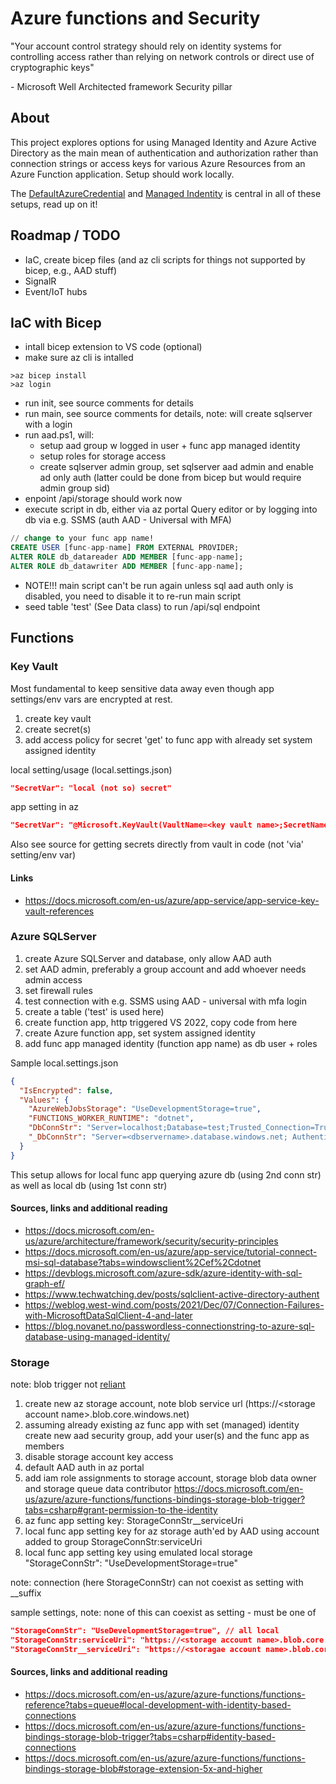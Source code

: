 # Azure functions and Security
"Your account control strategy should rely on identity systems for controlling access rather than relying on network controls or direct use of cryptographic keys" 

\- Microsoft Well Architected framework Security pillar 

## About
This project explores options for using Managed Identity and Azure Active Directory as the main mean of authentication and authorization rather than connection strings or access keys for various Azure Resources from an Azure Function application. Setup should work locally. 

The [DefaultAzureCredential](https://docs.microsoft.com/en-us/dotnet/api/overview/azure/identity-readme#defaultazurecredential) and [Managed Indentity](https://docs.microsoft.com/en-us/azure/app-service/overview-managed-identity) is central in all of these setups, read up on it!

## Roadmap / TODO
- IaC, create bicep files (and az cli scripts for things not supported by bicep, e.g., AAD stuff)
- SignalR
- Event/IoT hubs

## IaC with Bicep
* intall bicep extension to VS code (optional)
* make sure az cli is intalled
```
>az bicep install
>az login 
```
* run init, see source comments for details
* run main, see source comments for details, note: will create sqlserver with a login
* run aad.ps1, will: 
  * setup aad group w logged in user + func app managed identity
  * setup roles for storage access 
  * create sqlserver admin group, set sqlserver aad admin and enable ad only auth (latter could be done from bicep but would require admin group sid)
* enpoint /api/storage should work now
* execute script in db, either via az portal Query editor or by logging into db via e.g. SSMS (auth AAD - Universal with MFA)
```sql
// change to your func app name!
CREATE USER [func-app-name] FROM EXTERNAL PROVIDER;
ALTER ROLE db_datareader ADD MEMBER [func-app-name];
ALTER ROLE db_datawriter ADD MEMBER [func-app-name];
```
* NOTE!!! main script can't be run again unless sql aad auth only is disabled, you need to disable it to re-run main script
* seed table 'test' (See Data class) to run /api/sql endpoint


## Functions

### Key Vault
Most fundamental to keep sensitive data away even though app settings/env vars are encrypted at rest.

1. create key vault 
2. create secret(s)
3. add access policy for secret 'get' to func app with already set system assigned identity

local setting/usage (local.settings.json)
```json
"SecretVar": "local (not so) secret"
```
app setting in az
```json
"SecretVar": "@Microsoft.KeyVault(VaultName=<key vault name>;SecretName=<secret name>)" 
```
Also see source for getting secrets directly from vault in code (not 'via' setting/env var)

#### Links
- https://docs.microsoft.com/en-us/azure/app-service/app-service-key-vault-references

### Azure SQLServer
1. create Azure SQLServer and database, only allow AAD auth
2. set AAD admin, preferably a group account and add whoever needs admin access
3. set firewall rules
4. test connection with e.g. SSMS using AAD - universal with mfa login
5. create a table ('test' is used here)
6. create function app, http triggered VS 2022, copy code from here
7. create Azure function app, set system assigned identity
8. add func app managed identity (function app name) as db user + roles

Sample local.settings.json
```json
{
  "IsEncrypted": false,
  "Values": {
    "AzureWebJobsStorage": "UseDevelopmentStorage=true",
    "FUNCTIONS_WORKER_RUNTIME": "dotnet",
    "DbConnStr": "Server=localhost;Database=test;Trusted_Connection=True;TrustServerCertificate=true;", // as of v4 of ms.data.sqlclient all conns are encrypted
    "_DbConnStr": "Server=<dbservername>.database.windows.net; Authentication=Active Directory Default; Database=test;"
  }
}
```

This setup allows for local func app querying azure db (using 2nd conn str) as well as local db (using 1st conn str)
#### Sources, links and additional reading
- https://docs.microsoft.com/en-us/azure/architecture/framework/security/security-principles
- https://docs.microsoft.com/en-us/azure/app-service/tutorial-connect-msi-sql-database?tabs=windowsclient%2Cef%2Cdotnet
- https://devblogs.microsoft.com/azure-sdk/azure-identity-with-sql-graph-ef/
- https://www.techwatching.dev/posts/sqlclient-active-directory-authent
- https://weblog.west-wind.com/posts/2021/Dec/07/Connection-Failures-with-MicrosoftDataSqlClient-4-and-later
- https://blog.novanet.no/passwordless-connectionstring-to-azure-sql-database-using-managed-identity/

### Storage
note: blob trigger not [reliant](https://docs.microsoft.com/en-us/azure/azure-functions/functions-bindings-storage-blob-trigger?tabs=csharp#polling)

1. create new az storage account, note blob service url (https://\<storage account name>.blob.core.windows.net)
2. assuming already existing az func app with set (managed) identity
create new aad security group, add your user(s) and the func app as members
3. disable storage account key access
4. default AAD auth in az portal
5. add iam role assignments to storage account, storage blob data owner and storage queue data contributor  https://docs.microsoft.com/en-us/azure/azure-functions/functions-bindings-storage-blob-trigger?tabs=csharp#grant-permission-to-the-identity
6. az func app setting key: StorageConnStr__serviceUri
7. local func app setting key for az storage auth'ed by AAD using account added to group StorageConnStr:serviceUri
8. local func app setting key using emulated local storage "StorageConnStr": "UseDevelopmentStorage=true"

note: connection (here StorageConnStr) can not coexist as setting with __suffix

sample settings, note: none of this can coexist as setting - must be one of
```json
"StorageConnStr": "UseDevelopmentStorage=true", // all local
"StorageConnStr:serviceUri": "https://<storage account name>.blob.core.windows.net/", // local func remote az storage
"StorageConnStr__serviceUri": "https://<storagae account name>.blob.core.windows.net/" // az runtime, az storage
```
#### Sources, links and additional reading
- https://docs.microsoft.com/en-us/azure/azure-functions/functions-reference?tabs=queue#local-development-with-identity-based-connections
- https://docs.microsoft.com/en-us/azure/azure-functions/functions-bindings-storage-blob-trigger?tabs=csharp#identity-based-connections
- https://docs.microsoft.com/en-us/azure/azure-functions/functions-bindings-storage-blob#storage-extension-5x-and-higher
